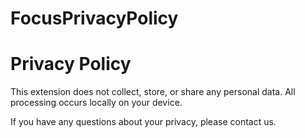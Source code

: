 # FocusPrivacyPolicy
<!DOCTYPE html>
<html>
<head>
  <title>Privacy Policy</title>
</head>
<body>
  <h1>Privacy Policy</h1>
  <p>
    This extension does not collect, store, or share any personal data. All processing occurs locally on your device.
  </p>
  <p>
    If you have any questions about your privacy, please contact us.
  </p>
</body>
</html>
